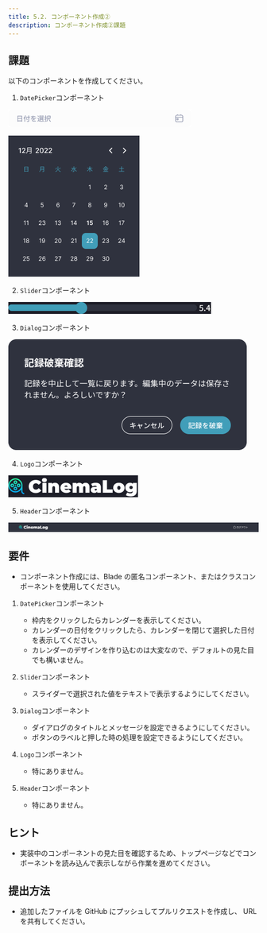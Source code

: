 ```yaml
---
title: 5.2. コンポーネント作成②
description: コンポーネント作成②課題
---
```


## 課題

以下のコンポーネントを作成してください。

1. `DatePicker`コンポーネント

![alt text](../img/datePicker.png)

![alt text](../img/dateSelect.png)

2. `Slider`コンポーネント

![alt text](../img/slider.jpg)

3. `Dialog`コンポーネント

![alt text](../img/dialog.png)

4. `Logo`コンポーネント

![alt text](../img/logo.png)

5. `Header`コンポーネント

![alt text](../img/header.png)

## 要件

- コンポーネント作成には、Blade の匿名コンポーネント、またはクラスコンポーネントを使用してください。

1. `DatePicker`コンポーネント

   - 枠内をクリックしたらカレンダーを表示してください。
   - カレンダーの日付をクリックしたら、カレンダーを閉じて選択した日付を表示してください。
   - カレンダーのデザインを作り込むのは大変なので、デフォルトの見た目でも構いません。

2. `Slider`コンポーネント

   - スライダーで選択された値をテキストで表示するようにしてください。

3. `Dialog`コンポーネント

   - ダイアログのタイトルとメッセージを設定できるようにしてください。
   - ボタンのラベルと押した時の処理を設定できるようにしてください。

4. `Logo`コンポーネント

   - 特にありません。

5. `Header`コンポーネント

   - 特にありません。

## ヒント

- 実装中のコンポーネントの見た目を確認するため、トップページなどでコンポーネントを読み込んで表示しながら作業を進めてください。

## 提出方法

- 追加したファイルを GitHub にプッシュしてプルリクエストを作成し、 URL を共有してください。

